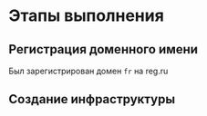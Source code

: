 # Этапы выполнения

## Регистрация доменного имени

Был зарегистрирован домен `fr` на reg.ru

## Создание инфраструктуры

